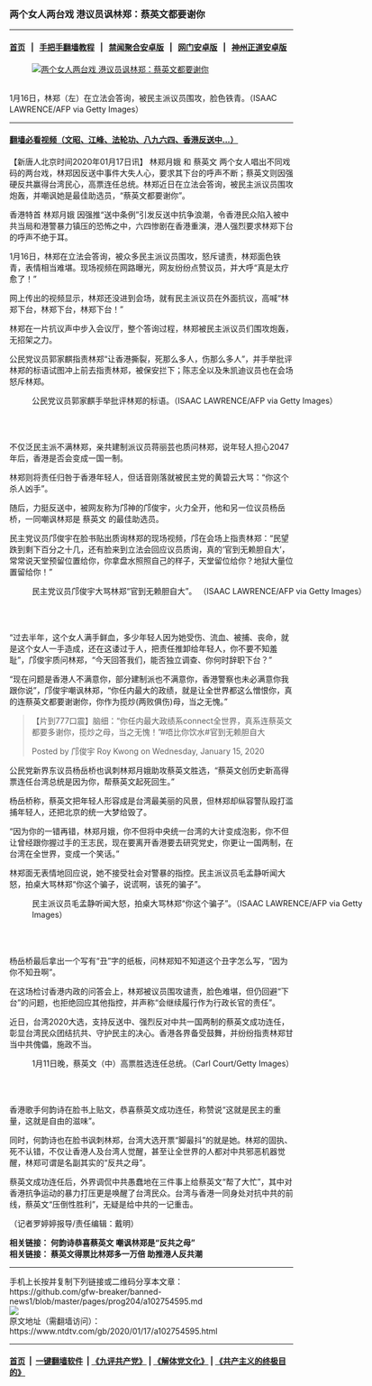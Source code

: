 ### 两个女人两台戏 港议员讽林郑：蔡英文都要谢你
------------------------

#### [首页](https://github.com/gfw-breaker/banned-news1/blob/master/README.md) &nbsp;&nbsp;|&nbsp;&nbsp; [手把手翻墙教程](https://github.com/gfw-breaker/guides/wiki) &nbsp;&nbsp;|&nbsp;&nbsp; [禁闻聚合安卓版](https://github.com/gfw-breaker/bn-android) &nbsp;&nbsp;|&nbsp;&nbsp; [网门安卓版](https://github.com/oGate2/oGate) &nbsp;&nbsp;|&nbsp;&nbsp; [神州正道安卓版](https://github.com/SzzdOgate/update) 



<div><div class="featured_image">
 <a href="https://i.ntdtv.com/assets/uploads/2020/01/GettyImages-1193940135.jpg" target="_blank">
  <figure>
   <img alt="两个女人两台戏 港议员讽林郑：蔡英文都要谢你" src="https://i.ntdtv.com/assets/uploads/2020/01/GettyImages-1193940135-800x450.jpg"/>
  </figure><br/>
 </a>
 <span class="caption">
  1月16日，林郑（左）在立法会答询，被民主派议员围攻，脸色铁青。（ISAAC LAWRENCE/AFP via Getty Images）
 </span>
</div>
</div><hr/>

#### [翻墙必看视频（文昭、江峰、法轮功、八九六四、香港反送中...）](https://github.com/gfw-breaker/banned-news1/blob/master/pages/link3.md)

<div><div class="post_content" itemprop="articleBody">
 <p>
  【新唐人北京时间2020年01月17日讯】
  <ok href="https://www.ntdtv.com/gb/林郑月娥.htm">
   林郑月娥
  </ok>
  和
  <ok href="https://www.ntdtv.com/gb/蔡英文.htm">
   蔡英文
  </ok>
  两个女人唱出不同戏码的两台戏，林郑因反送中事件大失人心，要求其下台的呼声不断；蔡英文则因强硬反共赢得台湾民心，高票连任总统。林郑近日在立法会答询，被民主派议员围攻炮轰，并嘲讽她是最佳助选员，“蔡英文都要谢你”。
 </p>
 <p>
  香港特首
  <ok href="https://www.ntdtv.com/gb/林郑月娥.htm">
   林郑月娥
  </ok>
  因强推“送中条例”引发反送中抗争浪潮，令香港民众陷入被中共当局和港警暴力镇压的恐怖之中，六四惨剧在香港重演，港人强烈要求林郑下台的呼声不绝于耳。
 </p>
 <p>
  1月16日，林郑在立法会答询，被众多民主派议员围攻，怒斥谴责，林郑面色铁青，表情相当难堪。现场视频在网路曝光，网友纷纷点赞议员，并大呼“真是太疗愈了！”
 </p>
 <p>
  网上传出的视频显示，林郑还没进到会场，就有民主派议员在外面抗议，高喊“林郑下台，林郑下台，林郑下台！”
 </p>
 <p>
  林郑在一片抗议声中步入会议厅，整个答询过程，林郑被民主派议员们围攻炮轰，无招架之力。
 </p>
 <p>
  公民党议员郭家麒指责林郑“让香港撕裂，死那么多人，伤那么多人”，并手举批评林郑的标语试图冲上前去指责林郑，被保安拦下；陈志全以及朱凯迪议员也在会场怒斥林郑。
 </p>
 <figure class="wp-caption alignnone" id="attachment_102754620" style="width: 600px">
  <img alt="" class="size-medium wp-image-102754620" src="https://i.ntdtv.com/assets/uploads/2020/01/GettyImages-1193940124-600x401.jpg">
   <br/><figcaption class="wp-caption-text">
    公民党议员郭家麒手举批评林郑的标语。（ISAAC LAWRENCE/AFP via Getty Images）
   </figcaption><br/>
  </img>
 </figure><br/>
 <p>
  不仅泛民主派不满林郑，亲共建制派议员蒋丽芸也质问林郑，说年轻人担心2047年后，香港是否会变成一国一制。
 </p>
 <p>
  林郑则将责任归咎于香港年轻人，但话音刚落就被民主党的黄碧云大骂：“你这个杀人凶手”。
 </p>
 <p>
  随后，力挺反送中，被网友称为邝神的邝俊宇，火力全开，他和另一位议员杨岳桥，一同嘲讽林郑是
  <ok href="https://www.ntdtv.com/gb/蔡英文.htm">
   蔡英文
  </ok>
  的最佳助选员。
 </p>
 <p>
  民主党议员邝俊宇在脸书贴出质询林郑的现场视频，邝在会场上指责林郑：“民望跌到剩下百分之十几，还有脸来到立法会回应议员质询，真的‘官到无赖胆自大’，常常说天堂预留位置给你，你拿盘水照照自己的样子，天堂留位给你？地狱大量位置留给你！”
 </p>
 <figure class="wp-caption alignnone" id="attachment_102754622" style="width: 600px">
  <img alt="" class="size-medium wp-image-102754622" src="https://i.ntdtv.com/assets/uploads/2020/01/GettyImages-1193940117-600x401.jpg">
   <br/><figcaption class="wp-caption-text">
    民主党议员邝俊宇大骂林郑“官到无赖胆自大”。 （ISAAC LAWRENCE/AFP via Getty Images）
   </figcaption><br/>
  </img>
 </figure><br/>
 <p>
  “过去半年，这个女人满手鲜血，多少年轻人因为她受伤、流血、被捕、丧命，就是这个女人一手造成，还在这诿过于人，把责任推卸给年轻人，你不要不知羞耻”，邝俊宇质问林郑，“今天回答我们，能否独立调查、你何时辞职下台？”
 </p>
 <p>
  “现在问题是香港人不满意你，部分建制派也不满意你，香港警察也未必满意你我跟你说”，邝俊宇嘲讽林郑，“你任内最大的政绩，就是让全世界都这么憎恨你，真的连蔡英文都要谢谢你，你作为揽炒(两败俱伤)母，当之无愧。”
 </p>
 <div id="fb-root">
 </div>
 <p>
  <script async="1" crossorigin="anonymous" defer="1" src="https://connect.facebook.net/en_US/sdk.js#xfbml=1&amp;version=v5.0">
  </script>
 </p>
 <div class="fb-video" data-href="https://www.facebook.com/18809502474/videos/2441625609500084/" data-width="500">
  <blockquote cite="https://www.facebook.com/18809502474/videos/2441625609500084/" class="fb-xfbml-parse-ignore">
   <p>
    <ok href="https://www.facebook.com/18809502474/videos/2441625609500084/">
    </ok>
   </p>
   <p>
    【片到777口震】脑细：“你任内最大政绩系connect全世界，真系连蔡英文都要多谢你，揽炒之母，当之无愧！”#唔比你饮水#官到无赖胆自大
   </p>
   <p>
    Posted by
    <ok href="https://www.facebook.com/鄺俊宇-Roy-Kwong-18809502474/">
     邝俊宇 Roy Kwong
    </ok>
    on Wednesday, January 15, 2020
   </p>
  </blockquote>
 </div>
 <p>
  公民党新界东议员杨岳桥也讽刺林郑月娥助攻蔡英文胜选，“蔡英文创历史新高得票连任台湾总统是因为你，帮蔡英文起死回生。”
 </p>
 <p>
  杨岳桥称，蔡英文把年轻人形容成是台湾最美丽的风景，但林郑却纵容警队殴打滥捕年轻人，还把北京的统一大梦给毁了。
 </p>
 <p>
  “因为你的一错再错，林郑月娥，你不但将中央统一台湾的大计变成泡影，你不但让曾经跟你握过手的王志民，现在要离开香港要去研究党史，你更让一国两制，在台湾在全世界，变成一个笑话。”
 </p>
 <p>
  林郑面无表情地回应说，她不接受社会对警暴的指控。民主派议员毛孟静听闻大怒，拍桌大骂林郑“你这个骗子，说谎啊，该死的骗子”。
 </p>
 <figure class="wp-caption alignnone" id="attachment_102754625" style="width: 600px">
  <img alt="" class="size-medium wp-image-102754625" src="https://i.ntdtv.com/assets/uploads/2020/01/GettyImages-1193940115-600x401.jpg"/>
  <br/><figcaption class="wp-caption-text">
   民主派议员毛孟静听闻大怒，拍桌大骂林郑“你这个骗子”。（ISAAC LAWRENCE/AFP via Getty Images）
  </figcaption><br/>
 </figure><br/>
 <p>
  杨岳桥最后拿出一个写有“丑”字的纸板，问林郑知不知道这个丑字怎么写，“因为你不知丑啊”。
 </p>
 <div class="video_fit_container">
 </div>
 <p>
  在这场检讨香港内政的问答会上，林郑被议员围攻谴责，脸色难堪，但仍回避“下台”的问题，也拒绝回应其他指控，并声称“会继续履行作为行政长官的责任”。
 </p>
 <p>
  近日，台湾2020大选，支持反送中、强烈反对中共一国两制的蔡英文成功连任，彰显台湾民众团结抗共、守护民主的决心。香港各界备受鼓舞，并纷纷指责林郑甘当中共傀儡，施政不当。
 </p>
 <figure class="wp-caption alignnone" id="attachment_102754607" style="width: 600px">
  <img alt="" class="size-medium wp-image-102754607" src="https://i.ntdtv.com/assets/uploads/2020/01/GettyImages-1193087425-5-600x401.jpg"/>
  <br/><figcaption class="wp-caption-text">
   1月11日晚，蔡英文（中）高票胜选连任总统。（Carl Court/Getty Images）
  </figcaption><br/>
 </figure><br/>
 <p>
  香港歌手何韵诗在脸书上贴文，恭喜蔡英文成功连任，称赞说“这就是民主的重量，这就是自由的滋味”。
 </p>
 <p>
  同时，何韵诗也在脸书讽刺林郑，台湾大选开票“脚最抖”的就是她。林郑的固执、死不认错，不仅让香港人及台湾人觉醒，甚至让全世界的人都对中共邪恶机器觉醒，林郑可谓是名副其实的“反共之母”。
 </p>
 <p>
  蔡英文成功连任后，外界调侃中共愚蠢地在三件事上给蔡英文“帮了大忙”，其中对香港抗争运动的暴力打压更是唤醒了台湾民众。台湾与香港一同身处对抗中共的前线，蔡英文“压倒性胜利”，无疑是给中共的一记重击。
 </p>
 <p>
  （记者罗婷婷报导/责任编辑：戴明）
 </p>
 <p>
  <strong>
   相关链接：
   <ok href="https://www.ntdtv.com/gb/2020/01/12/a102751071.html">
    何韵诗恭喜蔡英文 嘲讽林郑是“反共之母”
   </ok>
   <br/>
   相关链接：
   <ok href="https://www.ntdtv.com/gb/2020/01/15/a102753069.html">
    蔡英文得票比林郑多一万倍 助推港人反共潮
   </ok>
  </strong>
 </p>
 <div class="single_ad">
 </div>
</div>
</div>
<hr/>
手机上长按并复制下列链接或二维码分享本文章：<br/>
https://github.com/gfw-breaker/banned-news1/blob/master/pages/prog204/a102754595.md <br/>
<a href='https://github.com/gfw-breaker/banned-news1/blob/master/pages/prog204/a102754595.md'><img src='https://github.com/gfw-breaker/banned-news1/blob/master/pages/prog204/a102754595.md.png'/></a> <br/>
原文地址（需翻墙访问）：https://www.ntdtv.com/gb/2020/01/17/a102754595.html


------------------------
#### [首页](https://github.com/gfw-breaker/banned-news1/blob/master/README.md) &nbsp;|&nbsp; [一键翻墙软件](https://github.com/gfw-breaker/nogfw/blob/master/README.md) &nbsp;| [《九评共产党》](https://github.com/gfw-breaker/9ping.md/blob/master/README.md#九评之一评共产党是什么) | [《解体党文化》](https://github.com/gfw-breaker/jtdwh.md/blob/master/README.md) | [《共产主义的终极目的》](https://github.com/gfw-breaker/gczydzjmd.md/blob/master/README.md)


<img src='http://gfw-breaker.win/banned-news/pages/prog204/a102754595.md' width='0px' height='0px'/>